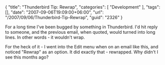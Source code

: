{
	"title": "Thunderbird Tip: Rewrap",
	"categories": [
		"Development"
	],
	"tags": [],
	"date": "2007-09-06T19:09:00+06:00",
	"url": "/2007/09/06/Thunderbird-Tip-Rewrap",
	"guid": "2326"
}

For a long time I've been bugged by something in Thunderbird. I'd hit reply to someone, and the previous email, when quoted, would turned into long lines. In other words - it wouldn't wrap.

For the heck of it - I went into the Edit menu when on an email like this, and noticed "Rewrap" as an option. It did exactly that - rewrapped. Why didn't I see this months ago?